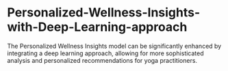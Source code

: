 # Personalized-Wellness-Insights-with-Deep-Learning-approach
The Personalized Wellness Insights model can be significantly enhanced by integrating a deep learning approach, allowing for more sophisticated analysis and personalized recommendations for yoga practitioners.
